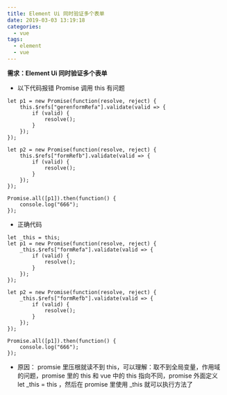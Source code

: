 ```yaml
---
title: Element Ui 同时验证多个表单
date: 2019-03-03 13:19:18
categories:
  - vue
tags:
  - element
  - vue
---
```


**需求：Element Ui 同时验证多个表单**

- 以下代码报错
  Promise 调用 this 有问题

<!-- more -->

```
let p1 = new Promise(function(resolve, reject) {
    this.$refs["gerenformRefa"].validate(valid => {
        if (valid) {
            resolve();
        }
    });
});

let p2 = new Promise(function(resolve, reject) {
    this.$refs["formRefb"].validate(valid => {
        if (valid) {
            resolve();
        }
    });
});

Promise.all([p1]).then(function() {
    console.log("666");
});
```

- 正确代码

```
let _this = this;
let p1 = new Promise(function(resolve, reject) {
    _this.$refs["formRefa"].validate(valid => {
        if (valid) {
            resolve();
        }
    });
});

let p2 = new Promise(function(resolve, reject) {
    _this.$refs["formRefb"].validate(valid => {
        if (valid) {
            resolve();
        }
    });
});

Promise.all([p1]).then(function() {
    console.log("666");
});
```

- 原因：
  promsie 里压根就读不到 this，可以理解：取不到全局变量，作用域的问题，promise 里的 this 和 vue 中的 this 指向不同，promise 外面定义 let \_this = this ，然后在 promise 里使用 \_this 就可以执行方法了
